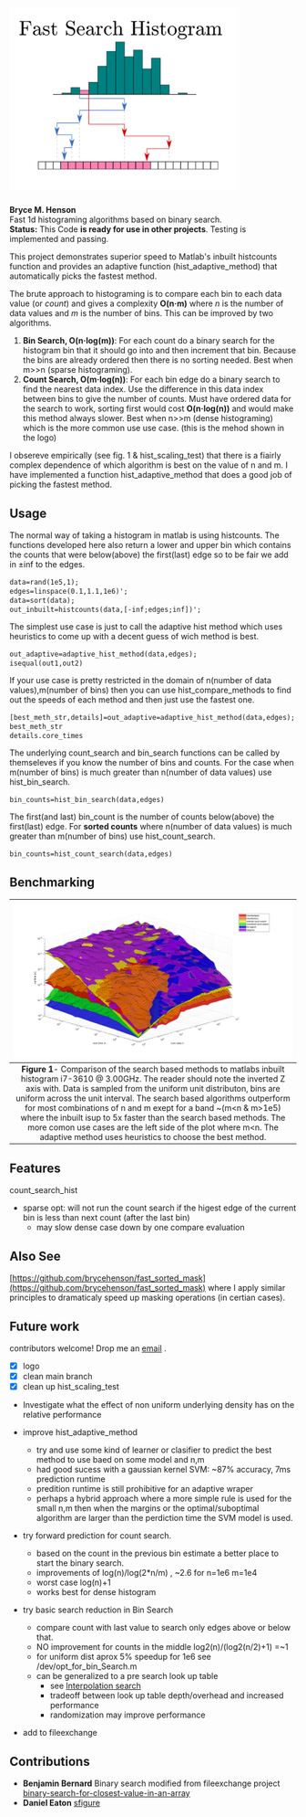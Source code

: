# <img src="figs/logo.png" alt="diagram of the count search method" width="400"/> 
**Bryce M. Henson**  
Fast 1d histograming algorithms based on binary search.   
**Status:** This Code **is ready for use in other projects**. Testing is implemented and passing.  

This project demonstrates superior speed to Matlab's inbuilt histcounts function and provides an adaptive function (hist_adaptive_method) that automatically picks the fastest method.

The brute approach to histograming is to compare each bin to each data value (or *count*) and gives a complexity **O(n·m)** where *n* is the number of data values and *m* is the number of bins. This can be improved by two algorithms.
1. **Bin Search, O(n·log(m))**: For each count do a binary search for the histogram bin that it should go into and then increment that bin. Because the bins are already ordered then there is no sorting needed. Best when m>>n (sparse histograming).
2. **Count Search, O(m·log(n))**:  For each bin edge do a binary search to find the nearest data index. Use the difference in this data index between bins to give the number of counts.  Must have ordered data for the search to work, sorting first would cost **O(n·log(n))** and would make this method always slower. Best when n>>m (dense histograming) which is the more common use use case. (this is the mehod shown in the logo)

I obsereve empirically (see fig. 1 & hist_scaling_test) that there is a fiairly complex dependence of which algorithm is best on the value of n and m. I have implemented a function hist_adaptive_method that does a good job of picking the fastest method.


## Usage
The normal way of taking a histogram in matlab is using histcounts. The functions developed here also return a lower and upper bin which contains the counts that were below(above) the first(last) edge so to be fair we add in ±inf to the edges.
```
data=rand(1e5,1);
edges=linspace(0.1,1.1,1e6)';
data=sort(data);
out_inbuilt=histcounts(data,[-inf;edges;inf])';
```
The simplest use case is just to call the adaptive hist method which uses heuristics to come up with a decent guess of wich method is best.
```
out_adaptive=adaptive_hist_method(data,edges);
isequal(out1,out2)
```
If your use case is pretty restricted in the domain of n(number of data values),m(number of bins) then you can use hist_compare_methods to find out the speeds of each method and then just use the fastest one. 
```
[best_meth_str,details]=out_adaptive=adaptive_hist_method(data,edges);
best_meth_str
details.core_times
```
The underlying count_search and bin_search functions can be called by themseleves if you know the number of bins and counts. For the case when m(number of bins) is much greater than n(number of data values) use hist_bin_search.
```
bin_counts=hist_bin_search(data,edges)
```
The first(and last) bin_count is the number of counts below(above) the first(last) edge.
For **sorted counts** where n(number of data values) is much greater than m(number of bins) use hist_count_search.
```
bin_counts=hist_count_search(data,edges)
```


## Benchmarking
| ![A comparison runtime for different hist algorithms](/figs/scaling_comparison.png "Fig1") | 
|:--:| 
 **Figure 1**- Comparison of the search based methods to matlabs inbuilt histogram i7-3610 @ 3.00GHz. The reader should note the inverted Z axis with. Data is sampled from the uniform unit distributon, bins are uniform across the unit interval. The search based algorithms outperform for most combinations of n and m exept for a band ~(m<n & m>1e5) where the inbuilt isup to 5x faster than the search based methods. The more comon use cases are the left side of the plot where m<n. The adaptive method uses heuristics to choose  the best method.|

## Features
count_search_hist  
- sparse opt: will not run the count search if the higest edge of the current bin is less than next count (after the last bin)
  - may slow dense case down by one compare evaluation
  
## Also See
[https://github.com/brycehenson/fast_sorted_mask](https://github.com/brycehenson/fast_sorted_mask) where I apply similar principles to dramaticaly speed up masking operations (in certian cases). 	

## Future work
contributors welcome! Drop me an [email](mailto:bryce.m.henson+github.fast_search_histogram@gmail.com?subject=I%20would%20Like%20to%20Contribute[github][fast_search_histogram]) .

- [x] logo
- [x] clean main branch
- [x] clean up hist_scaling_test
- Investigate what the effect of non uniform underlying density has on the relative performance
- improve hist_adaptive_method
  - try and use some kind of learner or clasifier to predict the best method to use baed on some model and n,m
  - had good sucess with a gaussian kernel SVM: ~87% accuracy, 7ms prediction runtime
  - predition runtime is still prohibitive for an adaptive wraper
  - perhaps a hybrid approach where a more simple rule is used for the small n,m then when the margins or the optimal/suboptimal algorithm are larger than the perdiction time the SVM model is used. 
- try forward prediction for count search.
  - based on the count in the previous bin estimate a better place to start the binary search.
  - improvements of log(n)/log(2*n/m) , ~2.6 for n=1e6 m=1e4
  - worst case log(n)+1
  - works best for dense histogram
 
- try basic search reduction in Bin Search
  - compare count with last value to search only edges above or below that.
  - NO improvement for counts in the middle log2(n)/(log2(n/2)+1) =~1 
  - for uniform dist aprox 5% speedup for 1e6 see /dev/opt_for_bin_Search.m
  - can be generalized to a pre search look up table
    - see [Interpolation search](https://en.wikipedia.org/wiki/Interpolation_search)
	- tradeoff between look up table depth/overhead and increased performance 
    - randomization may improve performance	
- add to fileexchange

## Contributions
- **Benjamin Bernard** Binary search modified from fileexchange project [binary-search-for-closest-value-in-an-array](https://au.mathworks.com/matlabcentral/fileexchange/37915-binary-search-for-closest-value-in-an-array)
- **Daniel Eaton**    [sfigure](https://au.mathworks.com/matlabcentral/fileexchange/8919-smart-silent-figure)




